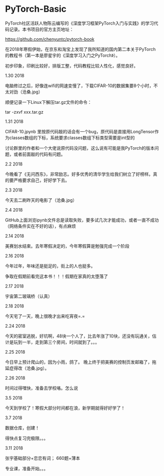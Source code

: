 # PyTorch-Basic

PyTorch社区活跃人物陈云编写的《深度学习框架PyTorch入门与实践》的学习代码记录。本书项目的官方主页地址：


https://github.com/chenyuntc/pytorch-book
 
 
在2018年寒假伊始，在京东和淘宝上发现了我所知道的国内第二本关于PyTorch的教程书（第一本是廖星宇的《深度学习入门之PyTorch》）。
 
 
初步印象，印刷比较好，排版工整，代码教程比较人性化，感觉良好。


1.30 2018 


电脑修过之后，好像连wifi的网速变慢了，下载CIFAR-10的数据集要8个小时，不太对劲（沧桑.jpg）
 
 
顺便记录一下Linux下解压tar.gz文件的命令：


tar -zxvf xxx.tar.gz 


1.31 2018 


 CIFAR-10.jpynb 里按原代码敲的话会有一个bug，原代码是直接用LongTensor作为classes数组的下标，系统要求classes数组下标类型需要是int型的


 讨论群里的作者和一个大佬说原代码没问题，这么说有可能是我PyTorch的版本问题，或者前面敲的代码有问题。


2.2 2018 


 今晚看了《无问西东》，非常励志。好多优秀的清华学生给我们树立了好榜样。真的要严格要求自己，好好学下去。 


2.3 2018


 今天去二刷昨天的电影了（沧桑.jpg）


2.4 2018


 GitHub上面浏览ipynb文件总是读取失败，要多试几次才能成功，或者一直不成功（网络条件实在不好的话），有点麻烦 
 

2.14 2018


 美赛划水结束。去年寒假决定的，今年寒假算是勉强完成一个阶段
 
 
2.16 2018
 
 
 今年过年，年味还是挺足的，街上的人也挺多。
 
 
 争取在假期前看完这本书！！！假期在家真的太堕落了
 
 
2.17 2018


 宇宙第二玻璃桥（认真）


2.18 2018


 今天宅了一天，晚上很晚才出来吃宵夜=.=
 
 
2.24 2018


 今天的密室逃脱，好坑啊，48块一个人了，比去年涨了10块，还没有玩通关，估计是玩到一半，走到第三个房间，时间就到了。。。
 
 
2.25 2018


 今日早上预计爬山的，因为小雨，鸽了。 晚上终于把美赛的控制页发邮箱了，拖延症得改（沧桑.jpg）。
 
 
2.26 2018


 时间过得嘿快，准备去学校咯。怎么说
 
 
3.5 2018


 今天到学校了！寒假大部分时间都在浪，新学期就得好好学了！
 
 
3.7 2018


 数据仓库，创建！
 
 
 得快点复习完极限。。。
 

3.11 2018


 张宇基础部分+恋恋有词； 660题+薄本
 
 
 专业课，准备开始。。。
